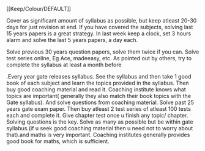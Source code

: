 [[Keep/Colour/DEFAULT]] 

Cover as significant amount of syllabus as possible, but keep atleast 20-30 days for just revision at end. If you have covered the subjects, solving last 15 years papers is a great strategy. In last week keep a clock, set 3 hours alarm and solve the last 5 years papers, a day each.


Solve previous 30 years question papers, solve them twice if you can. Solve test series online, Eg Ace, madeeasy, etc. As pointed out by others, try to complete the syllabus at least a month before

.Every year gate releases syllabus. See the syllabus and then take 1 good book of each subject and learn the topics provided in the syllabus. Then buy good coaching material and read it. Coaching institute knows what topics are important( generally they also match their book topics with the Gate syllabus). And solve questions from coaching material. Solve past 25 years gate exam paper. Then buy atleast 2 test series of atleast 100 tests each and complete it. Give chapter test once u finish any topic/ chapter. Solving questions is the key. Solve as many as possible but be within gate syllabus.(if u seek good coaching material then u need not to worry about that).and maths is very important. Coaching institutes generally provides good book for maths, which is sufficient.

